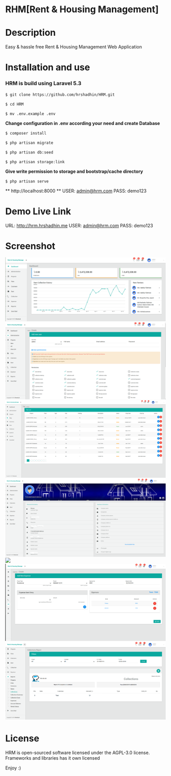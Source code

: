 RHM[Rent & Housing Management]
==========================================

# Description
  Easy & hassle free Rent & Housing Management Web Application

# Installation and use
### HRM is build using Laravel 5.3
```
$ git clone https://github.com/hrshadhin/HRM.git
```
```
$ cd HRM
```
```
$ mv .env.example .env
```
**Change configuration in .env according your need and create Database**
```
$ composer install
```
```
$ php artisan migrate
```
```
$ php artisan db:seed
```
```
$ php artisan storage:link
```
**Give write permission to storage and bootstrap/cache directory**

```
$ php artisan serve
```
**  http://localhost:8000 **
USER: admin@hrm.com
PASS: demo123

# Demo Live Link
URL: http://hrm.hrshadhin.me
USER: admin@hrm.com
PASS: demo123


# Screenshot
<img src="public/assets/images/1.png">
<img src="public/assets/images/2.png">
<img src="public/assets/images/3.png">
<img src="public/assets/images/4.png">
<img src="public/assets/images/5.png">
<img src="public/assets/images/6.png">
<img src="public/assets/images/7.png">


# License
HRM is open-sourced software licensed under the AGPL-3.0 license. Frameworks and libraries has it own licensed

Enjoy :)
